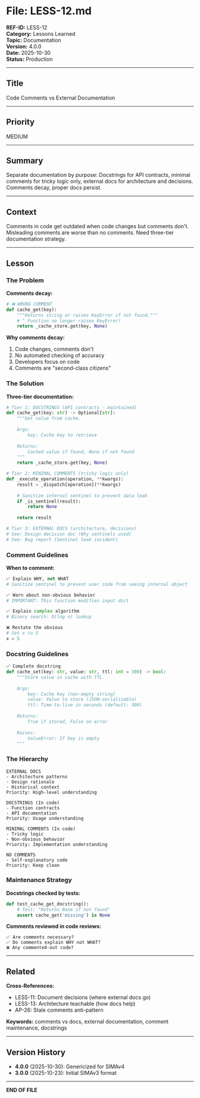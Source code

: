 # File: LESS-12.md

**REF-ID:** LESS-12  
**Category:** Lessons Learned  
**Topic:** Documentation  
**Version:** 4.0.0  
**Date:** 2025-10-30  
**Status:** Production

---

## Title

Code Comments vs External Documentation

---

## Priority

MEDIUM

---

## Summary

Separate documentation by purpose: Docstrings for API contracts, minimal comments for tricky logic only, external docs for architecture and decisions. Comments decay, proper docs persist.

---

## Context

Comments in code get outdated when code changes but comments don't. Misleading comments are worse than no comments. Need three-tier documentation strategy.

---

## Lesson

### The Problem

**Comments decay:**
```python
# ❌ WRONG COMMENT
def cache_get(key):
    """Returns string or raises KeyError if not found."""
    # ^ Function no longer raises KeyError!
    return _cache_store.get(key, None)
```

**Why comments decay:**
1. Code changes, comments don't
2. No automated checking of accuracy
3. Developers focus on code
4. Comments are "second-class citizens"

### The Solution

**Three-tier documentation:**

```python
# Tier 1: DOCSTRINGS (API contracts - maintained)
def cache_get(key: str) -> Optional[str]:
    """Get value from cache.
    
    Args:
        key: Cache key to retrieve
        
    Returns:
        Cached value if found, None if not found
    """
    return _cache_store.get(key, None)

# Tier 2: MINIMAL COMMENTS (tricky logic only)
def _execute_operation(operation, **kwargs):
    result = _dispatch[operation](**kwargs)
    
    # Sanitize internal sentinel to prevent data leak
    if _is_sentinel(result):
        return None
    
    return result

# Tier 3: EXTERNAL DOCS (architecture, decisions)
# See: Design decision doc (Why sentinels used)
# See: Bug report (Sentinel leak incident)
```

### Comment Guidelines

**When to comment:**
```python
✅ Explain WHY, not WHAT
# Sanitize sentinel to prevent user code from seeing internal object

✅ Warn about non-obvious behavior
# IMPORTANT: This function modifies input dict

✅ Explain complex algorithm
# Binary search: O(log n) lookup

❌ Restate the obvious
# Set x to 5
x = 5
```

### Docstring Guidelines

```python
✅ Complete docstring
def cache_set(key: str, value: str, ttl: int = 300) -> bool:
    """Store value in cache with TTL.
    
    Args:
        key: Cache key (non-empty string)
        value: Value to store (JSON-serializable)
        ttl: Time-to-live in seconds (default: 300)
        
    Returns:
        True if stored, False on error
        
    Raises:
        ValueError: If key is empty
    """
```

### The Hierarchy

```
EXTERNAL DOCS
- Architecture patterns
- Design rationale
- Historical context
Priority: High-level understanding

DOCSTRINGS (In code)
- Function contracts
- API documentation
Priority: Usage understanding

MINIMAL COMMENTS (In code)
- Tricky logic
- Non-obvious behavior
Priority: Implementation understanding

NO COMMENTS
- Self-explanatory code
Priority: Keep clean
```

### Maintenance Strategy

**Docstrings checked by tests:**
```python
def test_cache_get_docstring():
    # Test: "Returns None if not found"
    assert cache_get('missing') is None
```

**Comments reviewed in code reviews:**
```
✅ Are comments necessary?
✅ Do comments explain WHY not WHAT?
❌ Any commented-out code?
```

---

## Related

**Cross-References:**
- LESS-11: Document decisions (where external docs go)
- LESS-13: Architecture teachable (how docs help)
- AP-26: Stale comments anti-pattern

**Keywords:** comments vs docs, external documentation, comment maintenance, docstrings

---

## Version History

- **4.0.0** (2025-10-30): Genericized for SIMAv4
- **3.0.0** (2025-10-23): Initial SIMAv3 format

---

**END OF FILE**
